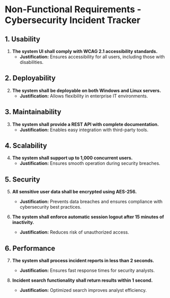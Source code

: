# Non-Functional Requirements - Cybersecurity Incident Tracker

## 1. Usability
1. **The system UI shall comply with WCAG 2.1 accessibility standards.**  
   - **Justification:** Ensures accessibility for all users, including those with disabilities.

## 2. Deployability
2. **The system shall be deployable on both Windows and Linux servers.**  
   - **Justification:** Allows flexibility in enterprise IT environments.

## 3. Maintainability
3. **The system shall provide a REST API with complete documentation.**  
   - **Justification:** Enables easy integration with third-party tools.

## 4. Scalability
4. **The system shall support up to 1,000 concurrent users.**  
   - **Justification:** Ensures smooth operation during security breaches.

## 5. Security
5. **All sensitive user data shall be encrypted using AES-256.**  
   - **Justification:** Prevents data breaches and ensures compliance with cybersecurity best practices.

6. **The system shall enforce automatic session logout after 15 minutes of inactivity.**  
   - **Justification:** Reduces risk of unauthorized access.

## 6. Performance
7. **The system shall process incident reports in less than 2 seconds.**  
   - **Justification:** Ensures fast response times for security analysts.

8. **Incident search functionality shall return results within 1 second.**  
   - **Justification:** Optimized search improves analyst efficiency.
